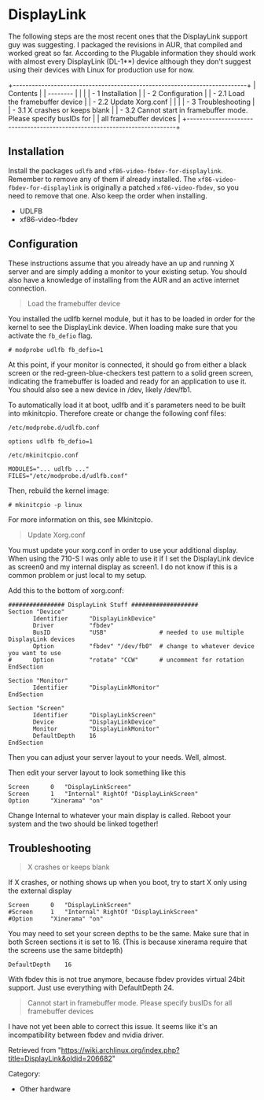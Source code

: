DisplayLink
===========

The following steps are the most recent ones that the DisplayLink
support guy was suggesting. I packaged the revisions in AUR, that
compiled and worked great so far. According to the Plugable information
they should work with almost every DisplayLink (DL-1**) device although
they don't suggest using their devices with Linux for production use for
now.

+--------------------------------------------------------------------------+
| Contents                                                                 |
| --------                                                                 |
|                                                                          |
| -   1 Installation                                                       |
| -   2 Configuration                                                      |
|     -   2.1 Load the framebuffer device                                  |
|     -   2.2 Update Xorg.conf                                             |
|                                                                          |
| -   3 Troubleshooting                                                    |
|     -   3.1 X crashes or keeps blank                                     |
|     -   3.2 Cannot start in framebuffer mode. Please specify busIDs for  |
|         all framebuffer devices                                          |
+--------------------------------------------------------------------------+

Installation
------------

Install the packages `udlfb` and `xf86-video-fbdev-for-displaylink`.
Remember to remove any of them if already installed. The
`xf86-video-fbdev-for-displaylink` is originally a patched
`xf86-video-fbdev`, so you need to remove that one. Also keep the order
when installing.

-   UDLFB
-   xf86-video-fbdev

Configuration
-------------

These instructions assume that you already have an up and running X
server and are simply adding a monitor to your existing setup. You
should also have a knowledge of installing from the AUR and an active
internet connection.

> Load the framebuffer device

You installed the udlfb kernel module, but it has to be loaded in order
for the kernel to see the DisplayLink device. When loading make sure
that you activate the `fb_defio` flag.

    # modprobe udlfb fb_defio=1

At this point, if your monitor is connected, it should go from either a
black screen or the red-green-blue-checkers test pattern to a solid
green screen, indicating the framebuffer is loaded and ready for an
application to use it. You should also see a new device in /dev, likely
/dev/fb1.

To automatically load it at boot, udlfb and it´s parameters need to be
built into mkinitcpio. Therefore create or change the following conf
files:

    /etc/modprobe.d/udlfb.conf

    options udlfb fb_defio=1

    /etc/mkinitcpio.conf

    MODULES="... udlfb ..."
    FILES="/etc/modprobe.d/udlfb.conf"

Then, rebuild the kernel image:

    # mkinitcpio -p linux

For more information on this, see Mkinitcpio.

> Update Xorg.conf

You must update your xorg.conf in order to use your additional display.
When using the 710-S I was only able to use it if I set the DisplayLink
device as screen0 and my internal display as screen1. I do not know if
this is a common problem or just local to my setup.

Add this to the bottom of xorg.conf:

    ################ DisplayLink Stuff ###################
    Section "Device"
           Identifier      "DisplayLinkDevice"
           Driver          "fbdev"
           BusID           "USB"               # needed to use multiple DisplayLink devices 
           Option          "fbdev" "/dev/fb0"  # change to whatever device you want to use
    #      Option          "rotate" "CCW"      # uncomment for rotation
    EndSection

    Section "Monitor"
           Identifier      "DisplayLinkMonitor"
    EndSection

    Section "Screen"
           Identifier      "DisplayLinkScreen"
           Device          "DisplayLinkDevice"
           Monitor         "DisplayLinkMonitor"
           DefaultDepth    16
    EndSection

Then you can adjust your server layout to your needs. Well, almost.

Then edit your server layout to look something like this

    Screen		0	"DisplayLinkScreen"
    Screen		1	"Internal" RightOf "DisplayLinkScreen"
    Option		"Xinerama" "on"

Change Internal to whatever your main display is called. Reboot your
system and the two should be linked together!

Troubleshooting
---------------

> X crashes or keeps blank

If X crashes, or nothing shows up when you boot, try to start X only
using the external display

    Screen		0	"DisplayLinkScreen"
    #Screen		1	"Internal" RightOf "DisplayLinkScreen"
    #Option		"Xinerama" "on"

You may need to set your screen depths to be the same. Make sure that in
both Screen sections it is set to 16. (This is because xinerama require
that the screens use the same bitdepth)

    DefaultDepth	16

With fbdev this is not true anymore, because fbdev provides virtual
24bit support. Just use everything with DefaultDepth 24.

> Cannot start in framebuffer mode. Please specify busIDs for all framebuffer devices

I have not yet been able to correct this issue. It seems like it's an
incompatibility between fbdev and nvidia driver.

Retrieved from
"https://wiki.archlinux.org/index.php?title=DisplayLink&oldid=206682"

Category:

-   Other hardware
